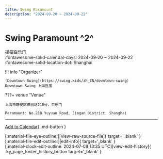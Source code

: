 ```yaml
---
title: Swing Paramount
description: "2024-09-20 ~ 2024-09-22"
---
```


# Swing Paramount ^2^

摇摆百乐门  
:fontawesome-solid-calendar-days: 2024-09-20 ~ 2024-09-22  
:fontawesome-solid-location-dot: Shanghai  

!!! info "Organizer"

    [Downtown Swing](https://swing.kids/zh_CN/downtown-swing)  
    Downtown Swing 上海摇摆  

???+ venue "Venue"

    上海市静安区豫园路218号，百乐门  
      
    Paramount: No.218 Yuyuan Road, Jingan District, Shanghai  

---

[Add to Calendar](https://swing.news/ics/en/2024/zh_CN/swing-paramount-2024.ics){ .md-button }

<div class="ky_page_footer" markdown>
<div class="ky_page_footer_trailing" markdown="span">
[:material-file-eye-outline:][view-raw-source-file]{ target='_blank' }
[:material-file-edit-outline:][edit-info]{ target='_blank' }
</div>
<div class="ky_page_footer_leading" markdown="span">
[:material-clock-edit-outline: 2024-07-08 13:35 UTC][view-edit-history]{ .ky_page_footer_history_button target='_blank' }
</div>
</div>

[view-raw-source-file]: https://github.com/swingdance/events/blob/main/2024/zh_CN/swing-paramount-2024.json "View Raw Source File"
[edit-info]: https://github.com/swingdance/events/issues/new?assignees=&labels=update+event&projects=&template=03-update_entity.yml&title=%5B2024%2Fzh_CN%5D%20Swing%20Paramount&region=zh_CN&year=2024&id=swing-paramount-2024&name=Swing%20Paramount&org_id=downtown-swing "Edit Info"

[view-edit-history]: https://github.com/swingdance/events/commits/main/2024/zh_CN/swing-paramount-2024.json "View Edit History"
